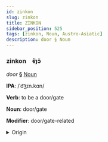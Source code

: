 ```yaml
---
id: zinkon
slug: zinkon
title: ZİNKON
sidebar_position: 525
tags: [zinkon, Noun, Austro-Asiatic]
description: door § Noun
---
```


### zinkon&emsp;<span kind="abugida">ⱴ̃ȷɔ̃</span>

*door* **§** [Noun](../../tags/Noun)

**IPA**: /ˈd͡ʒɪn.kɑn/

**Verb**: to be a door/gate

**Noun**: door/gate

**Modifier**: door/gate-related

<details>
    <summary>Origin</summary>
    Khasi jingkang [dʒɪŋkaŋ<br/>
    <em>Austro-Asiatic Language Family</em>
</details>